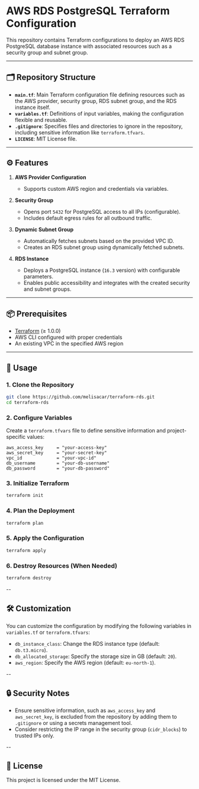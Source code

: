 # AWS RDS PostgreSQL Terraform Configuration

This repository contains Terraform configurations to deploy an AWS RDS PostgreSQL database instance with associated resources such as a security group and subnet group.

---

## 🗂 Repository Structure

- **`main.tf`**: Main Terraform configuration file defining resources such as the AWS provider, security group, RDS subnet group, and the RDS instance itself.
- **`variables.tf`**: Definitions of input variables, making the configuration flexible and reusable.
- **`.gitignore`**: Specifies files and directories to ignore in the repository, including sensitive information like `terraform.tfvars`.
- **`LICENSE`**: MIT License file.

---

## ⚙️ Features

1. **AWS Provider Configuration**
   - Supports custom AWS region and credentials via variables.

2. **Security Group**
   - Opens port `5432` for PostgreSQL access to all IPs (configurable).
   - Includes default egress rules for all outbound traffic.

3. **Dynamic Subnet Group**
   - Automatically fetches subnets based on the provided VPC ID.
   - Creates an RDS subnet group using dynamically fetched subnets.

4. **RDS Instance**
   - Deploys a PostgreSQL instance (`16.3` version) with configurable parameters.
   - Enables public accessibility and integrates with the created security and subnet groups.

---

## 📦 Prerequisites

- [Terraform](https://www.terraform.io/downloads.html) (≥ 1.0.0)
- AWS CLI configured with proper credentials
- An existing VPC in the specified AWS region

---

## 🚀 Usage

### 1. Clone the Repository

```bash
git clone https://github.com/melisacar/terraform-rds.git
cd terraform-rds
```

### 2. Configure Variables

Create a `terraform.tfvars` file to define sensitive information and project-specific values:

```t
aws_access_key     = "your-access-key"
aws_secret_key     = "your-secret-key"
vpc_id             = "your-vpc-id"
db_username        = "your-db-username"
db_password        = "your-db-password"
```

### 3. Initialize Terraform

```bash
terraform init
```

### 4. Plan the Deployment

```bash
terraform plan
```

### 5. Apply the Configuration

```bash
terraform apply
```

### 6. Destroy Resources (When Needed)

```bash
terraform destroy
```

--

## 🛠️ Customization

You can customize the configuration by modifying the following variables in `variables.tf` or `terraform.tfvars`:

- `db_instance_class`: Change the RDS instance type (default: `db.t3.micro`).
- `db_allocated_storage`: Specify the storage size in GB (default: `20`).
- `aws_region`: Specify the AWS region (default: `eu-north-1`).

--

## 🔒 Security Notes

- Ensure sensitive information, such as `aws_access_key` and `aws_secret_key`, is excluded from the repository by adding them to `.gitignore` or using a secrets management tool.
- Consider restricting the IP range in the security group (`cidr_blocks`) to trusted IPs only.

--

## 📝 License

This project is licensed under the MIT License.
